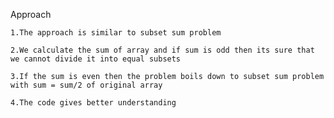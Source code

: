 Approach

    1.The approach is similar to subset sum problem

    2.We calculate the sum of array and if sum is odd then its sure that we cannot divide it into equal subsets

    3.If the sum is even then the problem boils down to subset sum problem with sum = sum/2 of original array

    4.The code gives better understanding